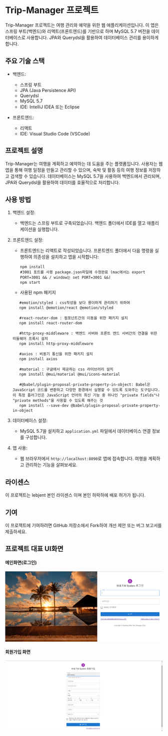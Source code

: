 # Trip-Manager 프로젝트

Trip-Manager 프로젝트는 여행 관리와 예약을 위한 웹 애플리케이션입니다. 이 앱은 스프링 부트(백엔드)와 리액트(프론트엔드)를 기반으로 하며 MySQL 5.7 버전을 데이터베이스로 사용합니다. JPA와 Querydsl을 활용하여 데이터베이스 관리를 용이하게 합니다.

## 주요 기술 스택

- 백엔드:
  - 스프링 부트
  - JPA (Java Persistence API)
  - Querydsl
  - MySQL 5.7
  - IDE: IntelliJ IDEA 또는 Eclipse

- 프론트엔드:
  - 리액트
  - IDE: Visual Studio Code (VSCode)

## 프로젝트 설명

Trip-Manager는 여행을 계획하고 예약하는 데 도움을 주는 플랫폼입니다. 사용자는 웹 앱을 통해 여행 일정을 만들고 관리할 수 있으며, 숙박 및 활동 등의 여행 정보를 저장하고 검색할 수 있습니다. 데이터베이스는 MySQL 5.7을 사용하여 백엔드에서 관리되며, JPA와 Querydsl을 활용하여 데이터를 효율적으로 처리합니다.

## 사용 방법

1. 백엔드 설정:
   - 백엔드는 스프링 부트로 구축되었습니다. 백엔드 폴더에서 IDE를 열고 애플리케이션을 실행합니다.

2. 프론트엔드 설정:
   - 프론트엔드는 리액트로 작성되었습니다. 프론트엔드 폴더에서 다음 명령을 실행하여 의존성을 설치하고 앱을 시작합니다:
     ```
     npm install
     #3001 포트를 사용 package.json파일에 수정완료 (mac에서는 export PORT=3001 && / window는 set PORT=3001 &&)
     npm start
     ```
   - 사용된 npm 패키지
   ```
      #emotion/styled : css작성을 보다 용이하게 관리하기 위하여
      npm install @emotion/react @emotion/styled

      #react-router-dom : 컴포넌트간의 이동을 위한 패키지 설치
      npm install react-router-dom

      #http-proxy-middleware : 백엔드 서버와 프론트 엔드 서버간의 연결을 위한 미들웨어 프록시 설치
      npm install http-proxy-middleware

      #axios : 비동기 통신을 위한 패키지 설치
      npm install axios

      #material : 구글에서 제공하는 css 라이브러리 설치
      npm install @mui/material @mui/icons-material

      #@babel/plugin-proposal-private-property-in-object: Babel은 JavaScript 코드를 변환하고 다양한 환경에서 실행할 수 있도록 도와주는 도구입니다. 이 특정 플러그인은 JavaScript 언어의 최신 기능 중 하나인 "private fields"나 "private methods"을 사용할 수 있도록 해주는 것
      npm install --save-dev @babel/plugin-proposal-private-property-in-object
   ```  

3. 데이터베이스 설정:
   - MySQL 5.7을 설치하고 `application.yml` 파일에서 데이터베이스 연결 정보를 구성합니다.

4. 앱 사용:
   - 웹 브라우저에서 `http://localhost:8090`로 앱에 접속합니다. 여행을 계획하고 관리하는 기능을 살펴보세요.

## 라이센스

이 프로젝트는 lebjent 본인 라이센스 이며 본인 허락하에 배포 허가가 됩니다. 

## 기여

이 프로젝트에 기여하려면 GitHub 저장소에서 Fork하여 개선 제안 또는 버그 보고서를 제출하세요. 

## 프로젝트 대표 UI화면

   #### 메인화면(로그인)
   ![Alt text](UI-IMAGE/%EB%A9%94%EC%9D%B8%ED%99%94%EB%A9%B4.png)
   #### 회원가입 화면
   ![Alt text](UI-IMAGE/%ED%9A%8C%EC%9B%90%EA%B0%80%EC%9E%85%ED%99%94%EB%A9%B4.png)